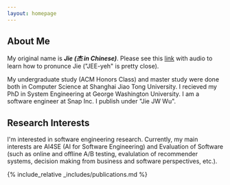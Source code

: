 ```yaml
---
layout: homepage
---
```


## About Me
My original name is _**Jie (杰 in Chinese)**_. Please see this [link](https://en.wiktionary.org/wiki/ji%C3%A9) with audio to learn how to pronunce Jie ("JEE-yeh" is pretty close). 

My undergraduate study (ACM Honors Class) and master study were done both in Computer Science at Shanghai Jiao Tong University. I recieved my PhD in System Engineering at George Washington University. I am a software engineer at Snap Inc. I publish under "Jie JW Wu". 

## Research Interests
I'm interested in software engineering research. Currently, my main interests are AI4SE (AI for Software Engineering) and Evaluation of Software (such as online and offline A/B testing, evalulation of recommender systems, decision making from business and software perspectives, etc.).

{% include_relative _includes/publications.md %}

